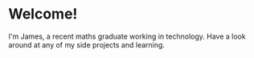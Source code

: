 # Welcome!
I'm James, a recent maths graduate working in technology. Have a look around at any of my side projects and learning.